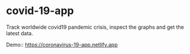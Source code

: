 # covid-19-app
Track worldwide covid19 pandemic crisis, inspect the graphs and get the latest data.

Demo:: https://coronavirus-19-app.netlify.app
